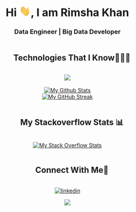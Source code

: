 <h1 align="center">Hi <img src="https://raw.githubusercontent.com/ABSphreak/ABSphreak/master/gifs/Hi.gif" width="30px">, I am Rimsha Khan</h1>
<h3 align="center">Data Engineer | Big Data Developer </h3>


<!--h1 without bottom border-->
<div id="user-content-toc">
  <ul align="center">
    <summary><h2 style="display: inline-block">Technologies That I Know👨🏻‍💻</h2></summary>
  </ul>
</div>
<!--tech stack icons-->
<p align="center">
  <a href="https://skillicons.dev">
    <img src="https://skillicons.dev/icons?i=python,tensorflow,pytorch,django,sklearn,mysql,aws,azure,dynamodb,mongodb,elasticsearch,postman&perline=14" />
  </a>
</p>

<div align="center">
  <a href="https://github.com/rimshakhan98">
    <img src="https://github-readme-stats.vercel.app/api?username=rimshakhan98&show_icons=true&count_private=true&hide=issues&theme=tokyonight&include_all_commits=true" alt="My Github Stats", width="500" height="200">
  </a>
</div>

<div align="center">
  <a href="https://github.com/rimshakhan98">
    <img src="https://github-readme-streak-stats.herokuapp.com/?user=rimshakhan98&theme=tokyonight" alt="My GitHub Streak", width="500" height="200">
  </a>
</div>

<!--h1 without bottom border-->
<div id="user-content-toc">
  <ul align="center">
    <summary><h2 style="display: inline-block">My Stackoverflow Stats 📊</h2></summary>
  </ul>
</div>
<div align="center">
  <a href="https://stackoverflow.com/users/13577063/hamza-usman-ghani">
    <img src="https://github-readme-stackoverflow.vercel.app/?userID=13577063&layout=compact&theme=dark" alt="My Stack Overflow Stats", width="400" height="160">
  </a>
</div>


<!-- Connect with me -->
<!--h2 without bottom border-->
<div id="user-content-toc">
  <ul align="center">
    <summary><h2 style="display: inline-block">Connect With Me🤝</h2></summary>
  </ul>
</div>

<!--icons and links-->
<p align="center">
<a href="https://www.linkedin.com/in/rimsha-khan-352620170/" target="blank"><img align="center" src="https://user-images.githubusercontent.com/88904952/234979284-68c11d7f-1acc-4f0c-ac78-044e1037d7b0.png" alt="linkedin" height="50" width="50" /></a>

<!--profile visit count-->
<div align="center">
  
[![](https://visitcount.itsvg.in/api?id=1010nishant&icon=3&color=6)](https://visitcount.itsvg.in)
  
</div>
  
</p>
